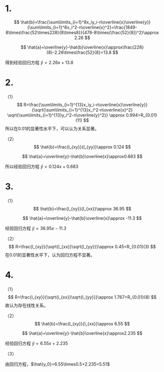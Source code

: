 # 1.

$$
\hat{b}=\frac{\sum\limits_{i=1}^8x_iy_i-n\overline{x}\overline{y}}{\sum\limits_{i=1}^8x_i^2-n\overline{x}^2}=\frac{1849-8\times\frac{52\times228}{8\times8}}{478-8\times(\frac{52}{8})^2}\approx 2.26
$$

$$
\hat{a}=\overline{y}-\hat{b}\overline{x}\approx\frac{228}{8}-2.26\times\frac{52}{8}=13.8
$$

得到经验回归方程  $\hat{y}=2.26x+13.8$

# 2.

（1）
$$
R=\frac{\sum\limits_{i=1}^{13}x_iy_i-n\overline{x}\overline{y}}
{\sqrt{\sum\limits_{i=1}^{13}x_i^2-n\overline{x}^2}
\sqrt{\sum\limits_{i=1}^{13}y_i^2-n\overline{y}^2}}
\approx 0.994>R_{0.01}(11)
$$
所以在0.01的显著性水平下，可以认为关系显著。

（2）
$$
\hat{b}=\frac{l_{xy}}{l_{yy}}\approx 0.124
$$

$$
\hat{a}=\overline{y}-\hat{b}\overline{x}\approx0.683
$$

所以经验回归方程  $\hat{y}=0.124x+0.683$

# 3.

（1）
$$
\hat{b}=\frac{l_{xy}}{l_{xx}}\approx 36.95
$$

$$
\hat{a}=\overline{y}-\hat{b}\overline{x}\approx -11.3
$$

经验回归方程  $\hat{y}=36.95x-11.3$

（2）
$$
R=\frac{l_{xy}}{\sqrt{l_{xx}}\sqrt{l_{yy}}}\approx 0.45<R_{0.01}(3)
$$
在0.01的显著性水平下，认为回归方程不显著。

# 4.

（1）
$$
R=\frac{l_{xy}}{\sqrt{l_{xx}}\sqrt{l_{yy}}}\approx 1.767>R_{0.01}(8)
$$
故认为存在线性关系。

（2）
$$
\hat{b}=\frac{l_{xy}}{l_{xx}}\approx 6.55
$$

$$
\hat{a}=\overline{y}-\hat{b}\overline{x}\approx2.235
$$

经验回归方程  $\hat{y}=6.55x+2.235$

（3）

由回归方程，$\hat{y_0}=6.55\times0.5+2.235=5.51$